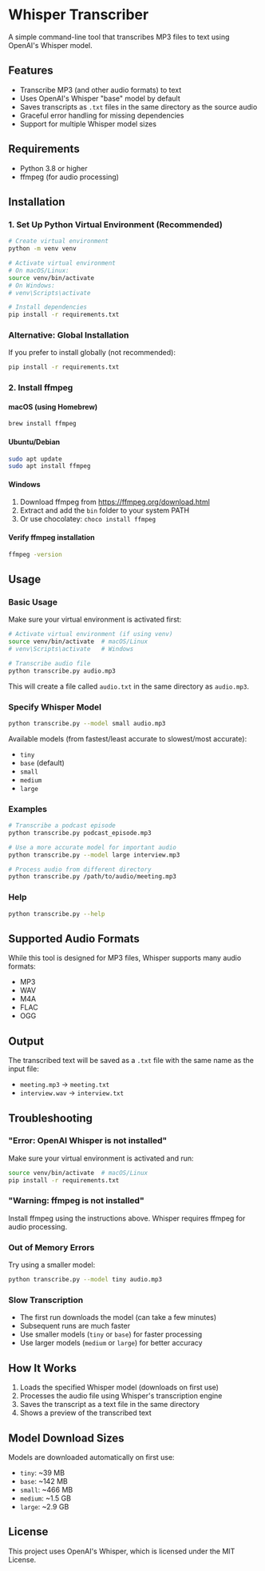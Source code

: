 # Whisper Transcriber

A simple command-line tool that transcribes MP3 files to text using OpenAI's Whisper model.

## Features

- Transcribe MP3 (and other audio formats) to text
- Uses OpenAI's Whisper "base" model by default
- Saves transcripts as `.txt` files in the same directory as the source audio
- Graceful error handling for missing dependencies
- Support for multiple Whisper model sizes

## Requirements

- Python 3.8 or higher
- ffmpeg (for audio processing)

## Installation

### 1. Set Up Python Virtual Environment (Recommended)

```bash
# Create virtual environment
python -m venv venv

# Activate virtual environment
# On macOS/Linux:
source venv/bin/activate
# On Windows:
# venv\Scripts\activate

# Install dependencies
pip install -r requirements.txt
```

### Alternative: Global Installation

If you prefer to install globally (not recommended):

```bash
pip install -r requirements.txt
```

### 2. Install ffmpeg

#### macOS (using Homebrew)
```bash
brew install ffmpeg
```

#### Ubuntu/Debian
```bash
sudo apt update
sudo apt install ffmpeg
```

#### Windows
1. Download ffmpeg from https://ffmpeg.org/download.html
2. Extract and add the `bin` folder to your system PATH
3. Or use chocolatey: `choco install ffmpeg`

#### Verify ffmpeg installation
```bash
ffmpeg -version
```

## Usage

### Basic Usage

Make sure your virtual environment is activated first:

```bash
# Activate virtual environment (if using venv)
source venv/bin/activate  # macOS/Linux
# venv\Scripts\activate   # Windows

# Transcribe audio file
python transcribe.py audio.mp3
```

This will create a file called `audio.txt` in the same directory as `audio.mp3`.

### Specify Whisper Model

```bash
python transcribe.py --model small audio.mp3
```

Available models (from fastest/least accurate to slowest/most accurate):
- `tiny`
- `base` (default)
- `small`
- `medium`
- `large`

### Examples

```bash
# Transcribe a podcast episode
python transcribe.py podcast_episode.mp3

# Use a more accurate model for important audio
python transcribe.py --model large interview.mp3

# Process audio from different directory
python transcribe.py /path/to/audio/meeting.mp3
```

### Help

```bash
python transcribe.py --help
```

## Supported Audio Formats

While this tool is designed for MP3 files, Whisper supports many audio formats:
- MP3
- WAV
- M4A
- FLAC
- OGG

## Output

The transcribed text will be saved as a `.txt` file with the same name as the input file:
- `meeting.mp3` → `meeting.txt`
- `interview.wav` → `interview.txt`

## Troubleshooting

### "Error: OpenAI Whisper is not installed"
Make sure your virtual environment is activated and run:
```bash
source venv/bin/activate  # macOS/Linux
pip install -r requirements.txt
```

### "Warning: ffmpeg is not installed"
Install ffmpeg using the instructions above. Whisper requires ffmpeg for audio processing.

### Out of Memory Errors
Try using a smaller model:
```bash
python transcribe.py --model tiny audio.mp3
```

### Slow Transcription
- The first run downloads the model (can take a few minutes)
- Subsequent runs are much faster
- Use smaller models (`tiny` or `base`) for faster processing
- Use larger models (`medium` or `large`) for better accuracy

## How It Works

1. Loads the specified Whisper model (downloads on first use)
2. Processes the audio file using Whisper's transcription engine
3. Saves the transcript as a text file in the same directory
4. Shows a preview of the transcribed text

## Model Download Sizes

Models are downloaded automatically on first use:
- `tiny`: ~39 MB
- `base`: ~142 MB
- `small`: ~466 MB
- `medium`: ~1.5 GB
- `large`: ~2.9 GB

## License

This project uses OpenAI's Whisper, which is licensed under the MIT License.